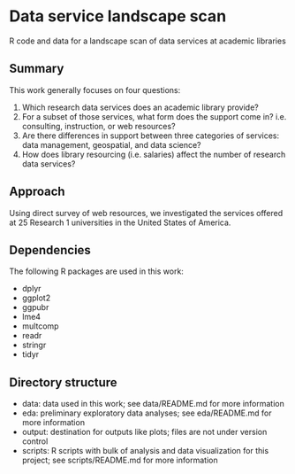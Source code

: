 # Data service landscape scan

R code and data for a landscape scan of data services at academic libraries

## Summary

This work generally focuses on four questions:

1. Which research data services does an academic library provide?
2. For a subset of those services, what form does the support come in? i.e.
consulting, instruction, or web resources?
3. Are there differences in support between three categories of services: data 
management, geospatial, and data science?
3. How does library resourcing (i.e. salaries) affect the number of research 
data services?

## Approach

Using direct survey of web resources, we investigated the services offered at 
25 Research 1 universities in the United States of America.

## Dependencies

The following R packages are used in this work:

+ dplyr
+ ggplot2
+ ggpubr
+ lme4
+ multcomp
+ readr
+ stringr
+ tidyr

## Directory structure

+ data: data used in this work; see data/README.md for more information
+ eda: preliminary exploratory data analyses; see eda/README.md for more 
information
+ output: destination for outputs like plots; files are not under version 
control
+ scripts: R scripts with bulk of analysis and data visualization for this
project; see scripts/README.md for more information

